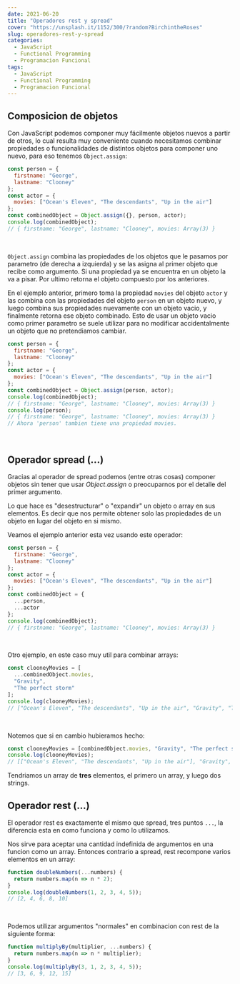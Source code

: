 ```yaml
---
date: 2021-06-20
title: "Operadores rest y spread"
cover: "https://unsplash.it/1152/300/?random?BirchintheRoses"
slug: operadores-rest-y-spread
categories:
  - JavaScript
  - Functional Programming
  - Programacion Funcional
tags:
  - JavaScript
  - Functional Programming
  - Programacion Funcional
---
```


## Composicion de objetos

Con JavaScript podemos componer muy fácilmente objetos nuevos a partir de otros, lo cual resulta muy conveniente cuando necesitamos combinar propiedades o funcionalidades de distintos objetos para componer uno nuevo, para eso tenemos `Object.assign`:

```js
const person = {
  firstname: "George",
  lastname: "Clooney"
};
const actor = {
  movies: ["Ocean's Eleven", "The descendants", "Up in the air"]
};
const combinedObject = Object.assign({}, person, actor);
console.log(combinedObject);
// { firstname: "George", lastname: "Clooney", movies: Array(3) }
```

<br/>

`Object.assign` combina las propiedades de los objetos que le pasamos por parametro (de derecha a izquierda) y se las asigna al primer objeto que recibe como argumento. Si una propiedad ya se encuentra en un objeto la va a pisar. Por ultimo retorna el objeto compuesto por los anteriores.

En el ejemplo anterior, primero toma la propiedad `movies` del objeto `actor` y las combina con las propiedades del objeto `person` en un objeto nuevo, y luego combina sus propiedades nuevamente con un objeto vacio, y finalmente retorna ese objeto combinado. Esto de usar un objeto vacio como primer parametro se suele utilizar para no modificar accidentalmente un objeto que no pretendiamos cambiar.

```js
const person = {
  firstname: "George",
  lastname: "Clooney"
};
const actor = {
  movies: ["Ocean's Eleven", "The descendants", "Up in the air"]
};
const combinedObject = Object.assign(person, actor);
console.log(combinedObject);
// { firstname: "George", lastname: "Clooney", movies: Array(3) }
console.log(person);
// { firstname: "George", lastname: "Clooney", movies: Array(3) }
// Ahora 'person' tambien tiene una propiedad movies.
```

<br/>

## Operador spread (...)

Gracias al operador de spread podemos (entre otras cosas) componer objetos sin tener que usar _Object.assign_ o preocuparnos por el detalle del primer argumento.

Lo que hace es "desestructurar" o "expandir" un objeto o array en sus elementos. Es decir que nos permite obtener solo las propiedades de un objeto en lugar del objeto en si mismo.

Veamos el ejemplo anterior esta vez usando este operador:

```js
const person = {
  firstname: "George",
  lastname: "Clooney"
};
const actor = {
  movies: ["Ocean's Eleven", "The descendants", "Up in the air"]
};
const combinedObject = {
  ...person,
  ...actor
};
console.log(combinedObject);
// { firstname: "George", lastname: "Clooney", movies: Array(3) }
```

<br/>

Otro ejemplo, en este caso muy util para combinar arrays:

```js
const clooneyMovies = [
  ...combinedObject.movies,
  "Gravity",
  "The perfect storm"
];
console.log(clooneyMovies);
// ["Ocean's Eleven", "The descendants", "Up in the air", "Gravity", "The perfect storm"]
```

<br/>

Notemos que si en cambio hubieramos hecho:

```js
const clooneyMovies = [combinedObject.movies, "Gravity", "The perfect storm"];
console.log(clooneyMovies);
// [["Ocean's Eleven", "The descendants", "Up in the air"], "Gravity", "The perfect storm"]
```

Tendriamos un array de **tres** elementos, el primero un array, y luego dos strings.

## Operador rest (...)

El operador rest es exactamente el mismo que spread, tres puntos `...`, la diferencia esta en como funciona y como lo utilizamos.

Nos sirve para aceptar una cantidad indefinida de argumentos en una funcion como un array. Entonces contrario a spread, rest recompone varios elementos en un array:

```js
function doubleNumbers(...numbers) {
  return numbers.map(n => n * 2);
}
console.log(doubleNumbers(1, 2, 3, 4, 5));
// [2, 4, 6, 8, 10]
```

<br/>

Podemos utilizar argumentos "normales" en combinacion con rest de la siguiente forma:

```js
function multiplyBy(multiplier, ...numbers) {
  return numbers.map(n => n * multiplier);
}
console.log(multiplyBy(3, 1, 2, 3, 4, 5));
// [3, 6, 9, 12, 15]
```
